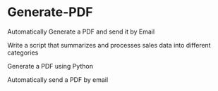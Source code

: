 # Generate-PDF
Automatically Generate a PDF and send it by Email

Write a script that summarizes and processes sales data into different categories

Generate a PDF using Python

Automatically send a PDF by email 

